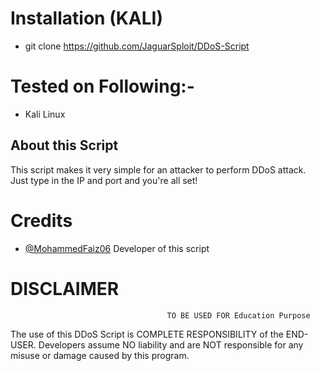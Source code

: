 # Installation (KALI)
* git clone https://github.com/JaguarSploit/DDoS-Script
# Tested on Following:-
* Kali Linux

## About this Script
<p>This script makes it very simple for an attacker to perform DDoS attack. Just type in the IP and port and you're all set!</p>


# Credits
* [@MohammedFaiz06](https://github.com/MohammedFaiz06)
   Developer of this script



# DISCLAIMER
                                       TO BE USED FOR Education Purpose

The use of this DDoS Script is COMPLETE RESPONSIBILITY of the END-USER. Developers assume NO liability and are NOT responsible for any misuse or damage caused by this program. 
